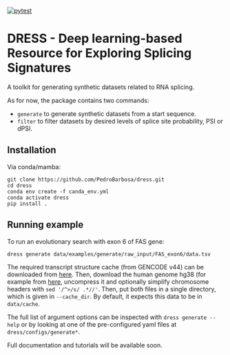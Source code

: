 [![pytest](https://github.com/PedroBarbosa/dress/actions/workflows/run_tests.yml/badge.svg)](https://github.com/PedroBarbosa/dress/actions/workflows/run_tests.yml)

# DRESS - Deep learning-based Resource for Exploring Splicing Signatures

A toolkit for generating synthetic datasets related to RNA splicing.

As for now, the package contains two commands:
 - `generate` to generate synthetic datasets from a start sequence.
 - `filter` to filter datasets by desired levels of splice site probability, PSI or dPSI.

## Installation

Via conda/mamba:

```
git clone https://github.com/PedroBarbosa/dress.git
cd dress
conda env create -f canda_env.yml
conda activate dress
pip install .
```

## Running example

To run an evolutionary search with exon 6 of FAS gene:

`dress generate data/examples/generate/raw_input/FAS_exon6/data.tsv`

The required transcript structure cache (from GENCODE v44) can be downloaded from [here](https://app.box.com/s/tbh293kqh1s9nbi624esl0c18maxuhss). Then, download the human genome hg38 (for example from [here](https://ftp.ebi.ac.uk/pub/databases/gencode/Gencode_human/release_45/GRCh38.primary_assembly.genome.fa.gz), uncompress it and optionally simplify chromosome headers with `sed '/^>/s/ .*//'`. Then, put both files in a single directory, which is given in `--cache_dir`. By default, it expects this data to be in `data/cache`.

The full list of argument options can be inspected with `dress generate --help` or by looking at one of the pre-configured yaml files at `dress/configs/generate*`.

Full documentation and tutorials will be available soon.